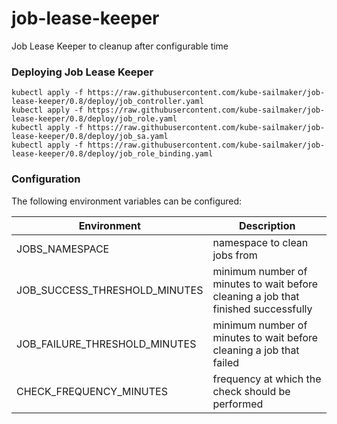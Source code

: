 # job-lease-keeper
Job Lease Keeper to cleanup after configurable time



### Deploying Job Lease Keeper

```
kubectl apply -f https://raw.githubusercontent.com/kube-sailmaker/job-lease-keeper/0.8/deploy/job_controller.yaml
kubectl apply -f https://raw.githubusercontent.com/kube-sailmaker/job-lease-keeper/0.8/deploy/job_role.yaml
kubectl apply -f https://raw.githubusercontent.com/kube-sailmaker/job-lease-keeper/0.8/deploy/job_sa.yaml
kubectl apply -f https://raw.githubusercontent.com/kube-sailmaker/job-lease-keeper/0.8/deploy/job_role_binding.yaml
```

### Configuration

The following environment variables can be configured:

|Environment|Description|
|-----------|-----------|
|JOBS_NAMESPACE |namespace to clean jobs from|
|JOB_SUCCESS_THRESHOLD_MINUTES|minimum number of minutes to wait before cleaning a job that finished successfully |
|JOB_FAILURE_THRESHOLD_MINUTES|minimum number of minutes to wait before cleaning a job that failed |
|CHECK_FREQUENCY_MINUTES |frequency at which the check should be performed |


